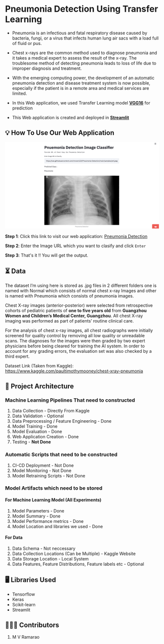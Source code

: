 # Pneumonia Detection Using Transfer Learning

* Pneumonia is an infectious and fatal respiratory disease caused by bacteria, fungi, or a virus that infects human lung air sacs with a load full of fluid or pus.

* Chest x-rays are the common method used to diagnose pneumonia and it takes a medical expert to assess the result of the x-ray. The troublesome method of detecting pneumonia leads to loss of life due to improper diagnosis and treatment.

* With the emerging computing power, the development of an automatic pneumonia detection and disease treatment system is now possible, especially if the patient is in a remote area and medical services are limited.

* In this Web application, we used Transfer Learning model [**VGG16**](https://keras.io/api/applications/vgg/) for prediction

* This Web application is created and deployed in [**Streamlit**](https://streamlit.io/)

## 💡 How To Use Our Web Application

![alt text](https://github.com/mvram123/mvram123/blob/main/Pneumonia/pneumo_webapp.png)

**Step 1**: Click this link to visit our web application: [Pneumonia Detection](https://share.streamlit.io/mvram123/pneumonia-detection/main/app.py)

**Step 2**: Enter the Image URL which you want to clasify and click `Enter`

**Step 3**: That's it !! You will get the output.



## ⏳ Data

The dataset I’m using here is stored as .jpg files in 2 different folders one is named with Normal which consists of normal chest x-ray Images and other is named with Pneumonia which consists of pneumonia images. 

Chest X-ray images (anterior-posterior) were selected from retrospective cohorts of pediatric patients of **one to five years old** from **Guangzhou Women and Children’s Medical Center, Guangzhou**. All chest X-ray imaging was performed as part of patients’ routine clinical care.

For the analysis of chest x-ray images, all chest radiographs were initially screened for quality control by removing all low quality or unreadable scans. The diagnoses for the images were then graded by two expert physicians before being cleared for training the AI system. In order to account for any grading errors, the evaluation set was also checked by a third expert.

Dataset Link (Taken from Kaggle): https://www.kaggle.com/paultimothymooney/chest-xray-pneumonia

## 📝 Project Architecture

### Machine Learning Pipelines That need to constructed

1. Data Collection - Directly From Kaggle
2. Data Validation - Optional
3. Data Preprocessing / Feature Engineering - Done
4. Model Training - Done
5. Model Evaluation - Done
6. Web Application Creation - Done
7. Testing - **Not Done**


### Automatic Scripts that need to be constructed

1. CI-CD Deployment - Not Done
2. Model Monitoring - Not Done
3. Model Retraining Scripts - Not Done

### Model Artifacts which need to be stored

#### For Machine Learning Model (All Experiments)

1. Model Parameters - Done
2. Model Summary - Done
3. Model Performance metrics - Done
4. Model Location and libraries we used - Done

#### For Data

1. Data Schema - Not neccessary
2. Data Collection Locations (Can be Multiple) - Kaggle Website
3. Data Storage Location - Local System
4. Data Features, Feature Distributions, Feature labels etc - Optional

## 🖥️ Libraries Used

* Tensorflow
* Keras
* Scikit-learn
* Streamlit

## 🧑🏼‍💻 Contributors

1. M V Ramarao


